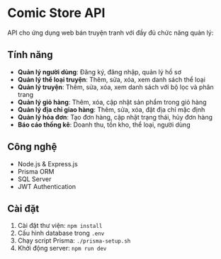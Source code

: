 # Comic Store API

API cho ứng dụng web bán truyện tranh với đầy đủ chức năng quản lý:

## Tính năng

-   **Quản lý người dùng**: Đăng ký, đăng nhập, quản lý hồ sơ
-   **Quản lý thể loại truyện**: Thêm, sửa, xóa, xem danh sách thể loại
-   **Quản lý truyện**: Thêm, sửa, xóa, xem danh sách với bộ lọc và phân trang
-   **Quản lý giỏ hàng**: Thêm, xóa, cập nhật sản phẩm trong giỏ hàng
-   **Quản lý địa chỉ giao hàng**: Thêm, sửa, xóa, đặt địa chỉ mặc định
-   **Quản lý hóa đơn**: Tạo đơn hàng, cập nhật trạng thái, hủy đơn hàng
-   **Báo cáo thống kê**: Doanh thu, tồn kho, thể loại, người dùng

## Công nghệ

-   Node.js & Express.js
-   Prisma ORM
-   SQL Server
-   JWT Authentication

## Cài đặt

1. Cài đặt thư viện: `npm install`
2. Cấu hình database trong `.env`
3. Chạy script Prisma: `./prisma-setup.sh`
4. Khởi động server: `npm run dev`
